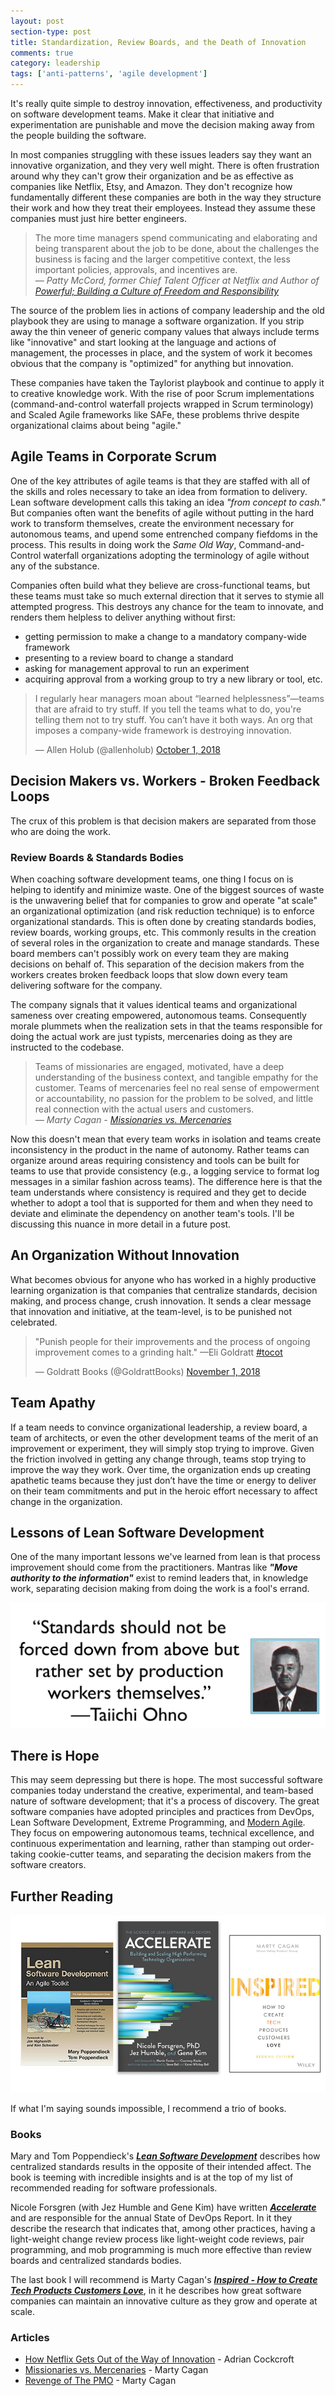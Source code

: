 ```yaml
---
layout: post
section-type: post
title: Standardization, Review Boards, and the Death of Innovation 
comments: true
category: leadership
tags: ['anti-patterns', 'agile development']
---
```


It's really quite simple to destroy innovation, effectiveness, and productivity on software development teams. Make it clear that initiative and experimentation are punishable and move the decision making away from the people building the software.

In most companies struggling with these issues leaders say they want an innovative organization, and they very well might. There is often frustration around why they can't grow their organization and be as effective as companies like Netflix, Etsy, and Amazon. They don't recognize how fundamentally different these companies are both in the way they structure their work and how they treat their employees. Instead they assume these companies must just hire better engineers.

> The more time managers spend communicating and elaborating and being transparent about the job to be done, about the challenges the business is facing and the larger competitive context, the less important policies, approvals, and incentives are.    
> _&mdash; Patty McCord, former Chief Talent Officer at Netflix and Author of [Powerful; Building a Culture of Freedom and Responsibility](https://www.amazon.com/Powerful-Building-Culture-Freedom-Responsibility/dp/1939714095)_

The source of the problem lies in actions of company leadership and the old playbook they are using to manage a software organization. If you strip away the thin veneer of generic company values that always include terms like "innovative" and start looking at the language and actions of management, the processes in place, and the system of work it becomes obvious that the company is "optimized" for anything but innovation.

These companies have taken the Taylorist playbook and continue to apply it to creative knowledge work. With the rise of poor Scrum implementations (command-and-control waterfall projects wrapped in Scrum terminology) and Scaled Agile frameworks like SAFe, these problems thrive despite organizational claims about being "agile." 

## Agile Teams in Corporate Scrum
One of the key attributes of agile teams is that they are staffed with all of the skills and roles necessary to take an idea from formation to delivery. Lean software development calls this taking an idea _"from concept to cash."_ But companies often want the benefits of agile without putting in the hard work to transform themselves, create the environment necessary for autonomous teams, and upend some entrenched company fiefdoms in the process. This results in doing work the _Same Old Way_, Command-and-Control waterfall organizations adopting the terminology of agile without any of the substance. 

Companies often build what they believe are cross-functional teams, but these teams must take so much external direction that it serves to stymie all attempted progress. This destroys any chance for the team to innovate, and renders them helpless to deliver anything without first:
* getting permission to make a change to a mandatory company-wide framework
* presenting to a review board to change a standard
* asking for management approval to run an experiment  
* acquiring approval from a working group to try a new library or tool, etc.

<blockquote class="twitter-tweet" data-lang="en"><p lang="en" dir="ltr">I regularly hear managers moan about “learned helplessness”—teams that are afraid to try stuff. If you tell the teams what to do, you&#39;re telling them not to try stuff. You can’t have it both ways. An org that imposes a company-wide framework is destroying innovation.</p>&mdash; Allen Holub (@allenholub) <a href="https://twitter.com/allenholub/status/1046791808129282048?ref_src=twsrc%5Etfw">October 1, 2018</a></blockquote>
<script async src="https://platform.twitter.com/widgets.js" charset="utf-8"></script>


## Decision Makers vs. Workers - Broken Feedback Loops
The crux of this problem is that decision makers are separated from those who are doing the work. 

### Review Boards & Standards Bodies
When coaching software development teams, one thing I focus on is helping to identify and minimize waste. One of the biggest sources of waste is the unwavering belief that for companies to grow and operate "at scale" an organizational optimization (and risk reduction technique) is to enforce organizational standards. This is often done by creating standards bodies, review boards, working groups, etc. This commonly results in the creation of several roles in the organization to create and manage standards. These board members can't possibly work on every team they are making decisions on behalf of. This separation of the decision makers from the workers creates broken feedback loops that slow down every team delivering software for the company.  

The company signals that it values identical teams and organizational sameness over creating empowered, autonomous teams. Consequently morale plummets when the realization sets in that the teams responsible for doing the actual work are just typists, mercenaries doing as they are instructed to the codebase. 

> Teams of missionaries are engaged, motivated, have a deep understanding of the business context, and tangible empathy for the customer. Teams of mercenaries feel no real sense of empowerment or accountability, no passion for the problem to be solved, and little real connection with the actual users and customers.     
> _&mdash; Marty Cagan - [Missionaries vs. Mercenaries](https://svpg.com/missionaries-vs-mercenaries/)_

Now this doesn't mean that every team works in isolation and teams create inconsistency in the product in the name of autonomy. Rather teams can organize around areas requiring consistency and tools can be built for teams to use that provide consistency (e.g., a logging service to format log messages in a similar fashion across teams). The difference here is that the team understands where consistency is required and they get to decide whether to adopt a tool that is supported for them and when they need to deviate and eliminate the dependency on another team's tools. I'll be discussing this nuance in more detail in a future post.

## An Organization Without Innovation
What becomes obvious for anyone who has worked in a highly productive learning organization is that companies that centralize standards, decision making, and process change, crush innovation. It sends a clear message that innovation and initiative, at the team-level, is to be punished not celebrated. 

<blockquote class="twitter-tweet" data-lang="en"><p lang="en" dir="ltr">&quot;Punish people for their improvements and the process of ongoing improvement comes to a grinding halt.&quot; —Eli Goldratt <a href="https://twitter.com/hashtag/tocot?src=hash&amp;ref_src=twsrc%5Etfw">#tocot</a></p>&mdash; Goldratt Books (@GoldrattBooks) <a href="https://twitter.com/GoldrattBooks/status/1057978062028062721?ref_src=twsrc%5Etfw">November 1, 2018</a></blockquote>
<script async src="https://platform.twitter.com/widgets.js" charset="utf-8"></script>


## Team Apathy
If a team needs to convince organizational leadership, a review board, a team of architects, or even the other development teams of the merit of an improvement or experiment, they will simply stop trying to improve. Given the friction involved in getting any change through, teams stop trying to improve the way they work. Over time, the organization ends up creating apathetic teams because they just don’t have the time or energy to deliver on their team commitments and put in the heroic effort necessary to affect change in the organization.

## Lessons of Lean Software Development
One of the many important lessons we've learned from lean is that process improvement should come from the practitioners. Mantras like **_"Move authority to the information"_** exist to remind leaders that, in knowledge work, separating decision making from doing the work is a fool's errand. 

<img src="/img/taiichi-ohno-quote.jpg" class="img-responsive" />

## There is Hope
This may seem depressing but there is hope. The most successful software companies today understand the creative, experimental, and team-based nature of software development; that it's a process of discovery. The great software companies have adopted principles and practices from DevOps, Lean Software Development, Extreme Programming, and [Modern Agile](http://www.modernagile.org). They focus on empowering autonomous teams, technical excellence, and continuous experimentation and learning, rather than stamping out order-taking cookie-cutter teams, and separating the decision makers from the software creators.

## Further Reading
<img src="/img/book-trio-small.png" alt="books about high quality teams" class="img-responsive" />

If what I'm saying sounds impossible, I recommend a trio of books. 

### Books 
Mary and Tom Poppendieck's _**[Lean Software Development](https://www.amazon.com/Lean-Software-Development-Agile-Toolkit/dp/0321150783)**_ describes how centralized standards results in the opposite of their intended affect. The book is teeming with incredible insights and is at the top of my list of recommended reading for software professionals.

Nicole Forsgren (with Jez Humble and Gene Kim) have written _**[Accelerate](https://www.amazon.com/Accelerate-Software-Performing-Technology-Organizations/dp/1942788339)**_ and are responsible for the annual State of DevOps Report. In it they describe the research that indicates that, among other practices, having a light-weight change review process like light-weight code reviews, pair programming, and mob programming is much more effective than review boards and centralized standards bodies. 

The last book I will recommend is Marty Cagan's _**[Inspired - How to Create Tech Products Customers Love](https://www.amazon.com/INSPIRED-Create-Tech-Products-Customers/dp/1119387507/)**_, in it he describes how great software companies can maintain an innovative culture as they grow and operate at scale. 

### Articles

* [How Netflix Gets Out of the Way of Innovation](http://perfcap.blogspot.com/2011/12/how-netflix-gets-out-of-way-of.html) - Adrian Cockcroft
* [Missionaries vs. Mercenaries](https://svpg.com/missionaries-vs-mercenaries/) - Marty Cagan
* [Revenge of The PMO](https://svpg.com/revenge-of-the-pmo/) - Marty Cagan